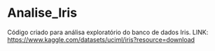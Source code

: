 # Analise_Iris
Código criado para análisa exploratório do banco de dados Iris.
LINK: https://www.kaggle.com/datasets/uciml/iris?resource=download
